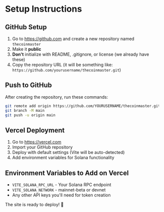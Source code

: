 # Setup Instructions

## GitHub Setup
1. Go to https://github.com and create a new repository named `thecoinmaster`
2. Make it **public**
3. **Don't** initialize with README, .gitignore, or license (we already have these)
4. Copy the repository URL (it will be something like: `https://github.com/yourusername/thecoinmaster.git`)

## Push to GitHub
After creating the repository, run these commands:

```bash
git remote add origin https://github.com/YOURUSERNAME/thecoinmaster.git
git branch -M main
git push -u origin main
```

## Vercel Deployment
1. Go to https://vercel.com
2. Import your GitHub repository
3. Deploy with default settings (Vite will be auto-detected)
4. Add environment variables for Solana functionality

## Environment Variables to Add on Vercel
- `VITE_SOLANA_RPC_URL` - Your Solana RPC endpoint
- `VITE_SOLANA_NETWORK` - mainnet-beta or devnet
- Any other API keys you'll need for token creation

The site is ready to deploy! 🚀